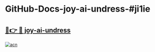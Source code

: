# GitHub-Docs-joy-ai-undress-#ji1ie

# <h2><a href="https://andorid.site?title=joy-ai-undress&ref=07A">🔗👉 🔴 joy-ai-undress</a></h2>

[![acn](https://github.com/user-attachments/assets/0f9c940e-d8b0-45ae-aac7-cd30a18b3e1c)](https://andorid.site?title=joy-ai-undress&ref=07A)

